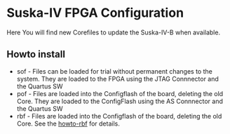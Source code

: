 # Suska-IV FPGA Configuration
Here You will find new Corefiles to update the Suska-IV-B when available.

## Howto install
- sof - Files can be loaded for trial without permanent changes to the system. They are loaded to the FPGA using the JTAG Connnector and the Quartus SW
- pof - Files are loaded into the Configflash of the board, deleting the old Core. They are loaded to the ConfigFlash using the AS Connnector and the Quartus SW
- rbf - Files are loaded into the Configflash of the board, deleting the old Core. See the [howto-rbf](howto-rbf.txt) for details.
